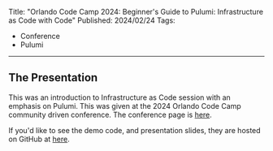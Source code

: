 Title: "Orlando Code Camp 2024: Beginner's Guide to Pulumi: Infrastructure as Code with Code"
Published: 2024/02/24
Tags:

- Conference
- Pulumi

---

## The Presentation

This was an introduction to Infrastructure as Code session with an emphasis on Pulumi. This was given at the 2024 Orlando Code Camp community driven conference. The conference page is <a target="_blank" href="https://orlandocodecamp.com/schedule/">here</a>.

If you'd like to see the demo code, and presentation slides, they are hosted on GitHub at <a target="_blank" href="https://github.com/ProgrammerAL/Presentations-2024/tree/main/orlando-code-camp">here</a>.

